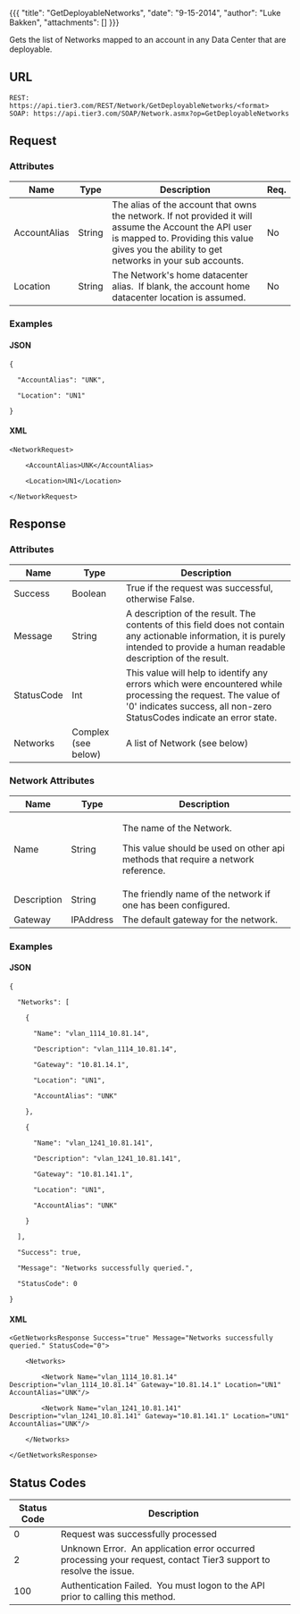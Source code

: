 {{{
  "title": "GetDeployableNetworks",
  "date": "9-15-2014",
  "author": "Luke Bakken",
  "attachments": []
}}}

Gets the list of Networks mapped to an account in any Data Center that are deployable.

## URL

    REST: https://api.tier3.com/REST/Network/GetDeployableNetworks/<format>
    SOAP: https://api.tier3.com/SOAP/Network.asmx?op=GetDeployableNetworks

## Request

### Attributes

<table>
  <thead>
    <tr>
      <th>Name</th>
      <th>Type</th>
      <th>Description</th>
      <th>Req.</th>
    </tr>
  </thead>
  <tbody>
    <tr>
      <td>AccountAlias</td>
      <td>String</td>
      <td>The alias of the account that owns the network. If not provided it will assume the Account the API user is mapped to. Providing this value gives you the ability to get networks in your sub accounts.</td>
      <td>No</td>
    </tr>
    <tr>
      <td>Location</td>
      <td>String</td>
      <td>The Network's home datacenter alias.&nbsp; If blank, the account home datacenter location is assumed.</td>
      <td>No</td>
    </tr>
  </tbody>
</table>

### Examples

#### JSON

    {

      "AccountAlias": "UNK",

      "Location": "UN1"

    }

#### XML

    <NetworkRequest>

        <AccountAlias>UNK</AccountAlias>

        <Location>UN1</Location>

    </NetworkRequest>

## Response

### Attributes

<table>
  <thead>
    <tr>
      <th>Name</th>
      <th>Type</th>
      <th>Description</th>
    </tr>
  </thead>
  <tbody>
    <tr>
      <td>Success</td>
      <td>Boolean</td>
      <td>True if the request was successful, otherwise False.</td>
    </tr>
    <tr>
      <td>Message</td>
      <td>String</td>
      <td>A description of the result. The contents of this field does not contain any actionable information, it is purely intended to provide a human readable description of the result.</td>
    </tr>
    <tr>
      <td>StatusCode</td>
      <td>Int</td>
      <td>This value will help to identify any errors which were encountered while processing the request. The value of '0' indicates success, all non-zero StatusCodes indicate an error state.</td>
    </tr>
    <tr>
      <td>Networks</td>
      <td>Complex (see below)</td>
      <td>A list of Network (see below)</td>
    </tr>
  </tbody>
</table>

### Network Attributes

<table>
  <thead>
    <tr>
      <th>Name</th>
      <th>Type</th>
      <th>Description</th>
    </tr>
  </thead>
  <tbody>
    <tr>
      <td>Name</td>
      <td>String</td>
      <td>
        <p>The name of the Network.</p>
        <p>This value should be used on other api methods that require a network reference.</p>
      </td>
    </tr>
    <tr>
      <td>Description</td>
      <td>String</td>
      <td>The friendly name of the network if one has been configured.</td>
    </tr>
    <tr>
      <td>Gateway</td>
      <td>IPAddress</td>
      <td>The default gateway for the network.</td>
    </tr>
  </tbody>
</table>

### Examples

#### JSON

    {

      "Networks": [

        {

          "Name": "vlan_1114_10.81.14",

          "Description": "vlan_1114_10.81.14",

          "Gateway": "10.81.14.1",

          "Location": "UN1",

          "AccountAlias": "UNK"

        },

        {

          "Name": "vlan_1241_10.81.141",

          "Description": "vlan_1241_10.81.141",

          "Gateway": "10.81.141.1",

          "Location": "UN1",

          "AccountAlias": "UNK"

        }

      ],

      "Success": true,

      "Message": "Networks successfully queried.",

      "StatusCode": 0

    }

#### XML

    <GetNetworksResponse Success="true" Message="Networks successfully queried." StatusCode="0">

        <Networks>

            <Network Name="vlan_1114_10.81.14" Description="vlan_1114_10.81.14" Gateway="10.81.14.1" Location="UN1" AccountAlias="UNK"/>

            <Network Name="vlan_1241_10.81.141" Description="vlan_1241_10.81.141" Gateway="10.81.141.1" Location="UN1" AccountAlias="UNK"/>

        </Networks>

    </GetNetworksResponse>

## Status Codes

<table>
  <thead>
    <tr>
      <th>Status Code</th>
      <th>Description</th>
    </tr>
  </thead>
  <tbody>
    <tr>
      <td>0</td>
      <td>Request was successfully processed</td>
    </tr>
    <tr>
      <td>2</td>
      <td>Unknown Error. &nbsp;An application error occurred processing your request, contact Tier3 support to resolve the issue.</td>
    </tr>
    <tr>
      <td>100</td>
      <td>Authentication Failed. &nbsp;You must logon to the API prior to calling this method.</td>
    </tr>
  </tbody>
</table>